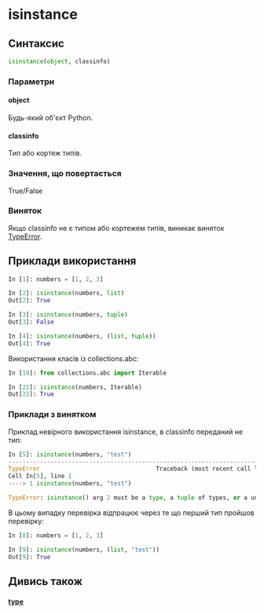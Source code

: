 # isinstance

## Синтаксис

```python
isinstance(object, classinfo)
```

### Параметри

#### object

Будь-який об'єкт Python.

#### classinfo

Тип або кортеж типів.

### Значення, що повертається

True/False

### Виняток

Якщо classinfo не є типом або кортежем типів, виникає виняток
[TypeError](/reference/exceptions/#typeerror).

## Приклади використання

```python
In [1]: numbers = [1, 2, 3]

In [2]: isinstance(numbers, list)
Out[2]: True

In [3]: isinstance(numbers, tuple)
Out[3]: False

In [4]: isinstance(numbers, (list, tuple))
Out[4]: True
```

Використання класів із collections.abc:

```python
In [19]: from collections.abc import Iterable

In [22]: isinstance(numbers, Iterable)
Out[22]: True
```

### Приклади з винятком

Приклад невірного використання isinstance, в classinfo переданий не тип:
```python
In [5]: isinstance(numbers, "test")
---------------------------------------------------------------------------
TypeError                                 Traceback (most recent call last)
Cell In[5], line 1
----> 1 isinstance(numbers, "test")

TypeError: isinstance() arg 2 must be a type, a tuple of types, or a union
```

В цьому випадку перевірка відпрацює через те що перший тип пройшов перевірку:
```python
In [8]: numbers = [1, 2, 3]

In [9]: isinstance(numbers, (list, "test"))
Out[9]: True
```


## Дивись також

#### [type](/reference/functions/type/)

